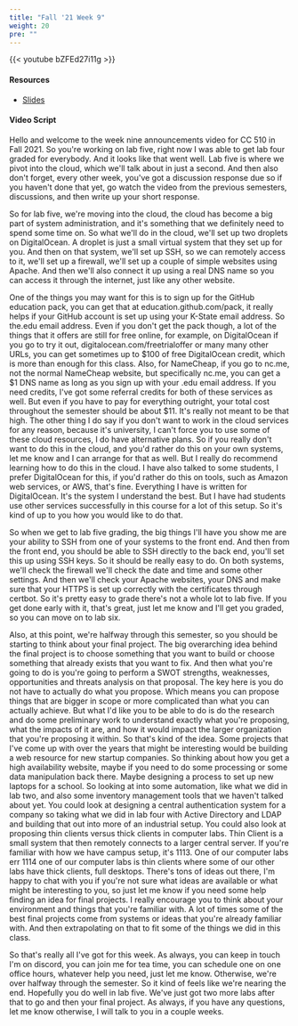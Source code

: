 ```yaml
---
title: "Fall '21 Week 9"
weight: 20
pre: ""
---
```


{{< youtube bZFEd27i11g >}}

#### Resources

* <a href="slides" target="_blank">Slides</a>

#### Video Script

Hello and welcome to the week nine announcements video for CC 510 in Fall 2021. So you're working on lab five, right now I was able to get lab four graded for everybody. And it looks like that went well. Lab five is where we pivot into the cloud, which we'll talk about in just a second. And then also don't forget, every other week, you've got a discussion response due so if you haven't done that yet, go watch the video from the previous semesters, discussions, and then write up your short response. 

So for lab five, we're moving into the cloud, the cloud has become a big part of system administration, and it's something that we definitely need to spend some time on. So what we'll do in the cloud, we'll set up two droplets on DigitalOcean. A droplet is just a small virtual system that they set up for you. And then on that system, we'll set up SSH, so we can remotely access to it, we'll set up a firewall, we'll set up a couple of simple websites using Apache. And then we'll also connect it up using a real DNS name so you can access it through the internet, just like any other website. 

One of the things you may want for this is to sign up for the GitHub education pack, you can get that at education.github.com/pack, it really helps if your GitHub account is set up using your K-State email address. So the.edu email address. Even if you don't get the pack though, a lot of the things that it offers are still for free online, for example, on DigitalOcean if you go to try it out, digitalocean.com/freetrialoffer or many many other URLs, you can get sometimes up to $100 of free DigitalOcean credit, which is more than enough for this class. Also, for NameCheap, if you go to nc.me, not the normal NameCheap website, but specifically nc.me, you can get a $1 DNS name as long as you sign up with your .edu email address. If you need credits, I've got some referral credits for both of these services as well. But even if you have to pay for everything outright, your total cost throughout the semester should be about $11. It's really not meant to be that high. The other thing I do say if you don't want to work in the cloud services for any reason, because it's university, I can't force you to use some of these cloud resources, I do have alternative plans. So if you really don't want to do this in the cloud, and you'd rather do this on your own systems, let me know and I can arrange for that as well. But I really do recommend learning how to do this in the cloud. I have also talked to some students, I prefer DigitalOcean for this, if you'd rather do this on tools, such as Amazon web services, or AWS, that's fine. Everything I have is written for DigitalOcean. It's the system I understand the best. But I have had students use other services successfully in this course for a lot of this setup. So it's kind of up to you how you would like to do that. 

So when we get to lab five grading, the big things I'll have you show me are your ability to SSH from one of your systems to the front end. And then from the front end, you should be able to SSH directly to the back end, you'll set this up using SSH keys. So it should be really easy to do. On both systems, we'll check the firewall we'll check the date and time and some other settings. And then we'll check your Apache websites, your DNS and make sure that your HTTPS is set up correctly with the certificates through certbot. So it's pretty easy to grade there's not a whole lot to lab five. If you get done early with it, that's great, just let me know and I'll get you graded, so you can move on to lab six. 

Also, at this point, we're halfway through this semester, so you should be starting to think about your final project. The big overarching idea behind the final project is to choose something that you want to build or choose something that already exists that you want to fix. And then what you're going to do is you're going to perform a SWOT strengths, weaknesses, opportunities and threats analysis on that proposal. The key here is you do not have to actually do what you propose. Which means you can propose things that are bigger in scope or more complicated than what you can actually achieve. But what I'd like you to be able to do is do the research and do some preliminary work to understand exactly what you're proposing, what the impacts of it are, and how it would impact the larger organization that you're proposing it within. So that's kind of the idea. Some projects that I've come up with over the years that might be interesting would be building a web resource for new startup companies. So thinking about how you get a high availability website, maybe if you need to do some processing or some data manipulation back there. Maybe designing a process to set up new laptops for a school. So looking at into some automation, like what we did in lab two, and also some inventory management tools that we haven't talked about yet. You could look at designing a central authentication system for a company so taking what we did in lab four with Active Directory and LDAP and building that out into more of an industrial setup. You could also look at proposing thin clients versus thick clients in computer labs. Thin Client is a small system that then remotely connects to a larger central server. If you're familiar with how we have campus setup, it's 1113. One of our computer labs err 1114 one of our computer labs is thin clients where some of our other labs have thick clients, full desktops. There's tons of ideas out there, I'm happy to chat with you if you're not sure what ideas are available or what might be interesting to you, so just let me know if you need some help finding an idea for final projects. I really encourage you to think about your environment and things that you're familiar with. A lot of times some of the best final projects come from systems or ideas that you're already familiar with. And then extrapolating on that to fit some of the things we did in this class. 

So that's really all I've got for this week. As always, you can keep in touch I'm on discord, you can join me for tea time, you can schedule one on one office hours, whatever help you need, just let me know. Otherwise, we're over halfway through the semester. So it kind of feels like we're nearing the end. Hopefully you do well in lab five. We've just got two more labs after that to go and then your final project. As always, if you have any questions, let me know otherwise, I will talk to you in a couple weeks. 




